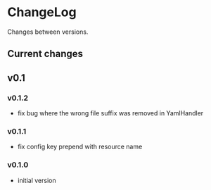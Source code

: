 # ChangeLog

Changes between versions.

## Current changes

## v0.1

### v0.1.2

* fix bug where the wrong file suffix was removed in YamlHandler

### v0.1.1

* fix config key prepend with resource name

### v0.1.0

* initial version
